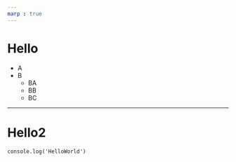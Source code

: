```yaml
---
marp : true
---
```

# Hello

- A
- B
  - BA
  - BB
  - BC
---
# Hello2

```
console.log('HelloWorld')
```